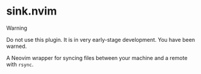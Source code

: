 # sink.nvim

> [!WARNING]
> Do not use this plugin. It is in very early-stage development. You have been warned.

A Neovim wrapper for syncing files between your machine and a remote with `rsync`.
